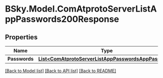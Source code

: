 # BSky.Model.ComAtprotoServerListAppPasswords200Response

## Properties

Name | Type | Description | Notes
------------ | ------------- | ------------- | -------------
**Passwords** | [**List&lt;ComAtprotoServerListAppPasswordsAppPassword&gt;**](ComAtprotoServerListAppPasswordsAppPassword.md) |  | 

[[Back to Model list]](../README.md#documentation-for-models) [[Back to API list]](../README.md#documentation-for-api-endpoints) [[Back to README]](../README.md)

